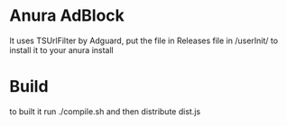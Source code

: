 # Anura AdBlock
It uses TSUrlFilter by Adguard, put the file in Releases file in /userInit/ to install it to your anura install

# Build
to built it run ./compile.sh and then distribute dist.js
